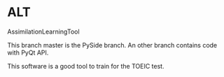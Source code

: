 ALT
===

AssimilationLearningTool

This branch master is the PySide branch. An other branch contains code with PyQt API.

This software is a good tool to train for the TOEIC test.